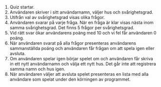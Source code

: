 1. Quiz startar.
2. Användaren skriver i sitt användarnamn, väljer hus och svårighetsgrad.
3. Utifrån val av svårighetsgrad visas olika frågor.
4. Användaren svarar på varje fråga. När en fråga är klar visas nästa inom samma svårighetsgrad. Det finns 5 frågor per svårighetsgrad.
5. Vid rätt svar ökar användarens poäng med 10 och vi fel får användaren 0 poäng.
6. När användaren svarat på alla frågor presenteras användarens sammanställda poäng och användaren får frågan om att spela igen eller avsluta.
7. Om användaren spelar igen börjar spelet om och användaren får skriva in ett nytt användarnamn och välja ett nytt hus. Det går inte att registrera samma namn och hus igen.
8. När användaren väljer att avsluta spelet presenteras en lista med alla användare som spelat under den körningen av programmet.
